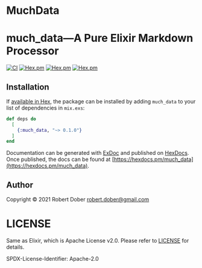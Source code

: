 # MuchData

<!--
DO NOT EDIT THIS FILE
It has been generated from the template `README.md.eex` by Extractly (https://github.com/RobertDober/extractly.git)
and any changes you make in this file will most likely be lost
-->

# much_data—A Pure Elixir Markdown Processor

[![CI](https://github.com/RobertDober/much_data/actions/workflows/ci.yml/badge.svg)](https://github.com/RobertDober/much_data/actions/workflows/ci.yml)
[![Hex.pm](https://img.shields.io/hexpm/v/much_data.svg)](https://hex.pm/packages/much_data)
[![Hex.pm](https://img.shields.io/hexpm/dw/much_data.svg)](https://hex.pm/packages/much_data)
[![Hex.pm](https://img.shields.io/hexpm/dt/much_data.svg)](https://hex.pm/packages/much_data)







## Installation

If [available in Hex](https://hex.pm/docs/publish), the package can be installed
by adding `much_data` to your list of dependencies in `mix.exs`:

```elixir
def deps do
  [
    {:much_data, "~> 0.1.0"}
  ]
end
```

Documentation can be generated with [ExDoc](https://github.com/elixir-lang/ex_doc)
and published on [HexDocs](https://hexdocs.pm). Once published, the docs can
be found at [https://hexdocs.pm/much_data](https://hexdocs.pm/much_data).

## Author

Copyright © 2021 Robert Dober robert.dober@gmail.com

# LICENSE

Same as Elixir, which is Apache License v2.0. Please refer to [LICENSE](LICENSE) for details.

SPDX-License-Identifier: Apache-2.0

